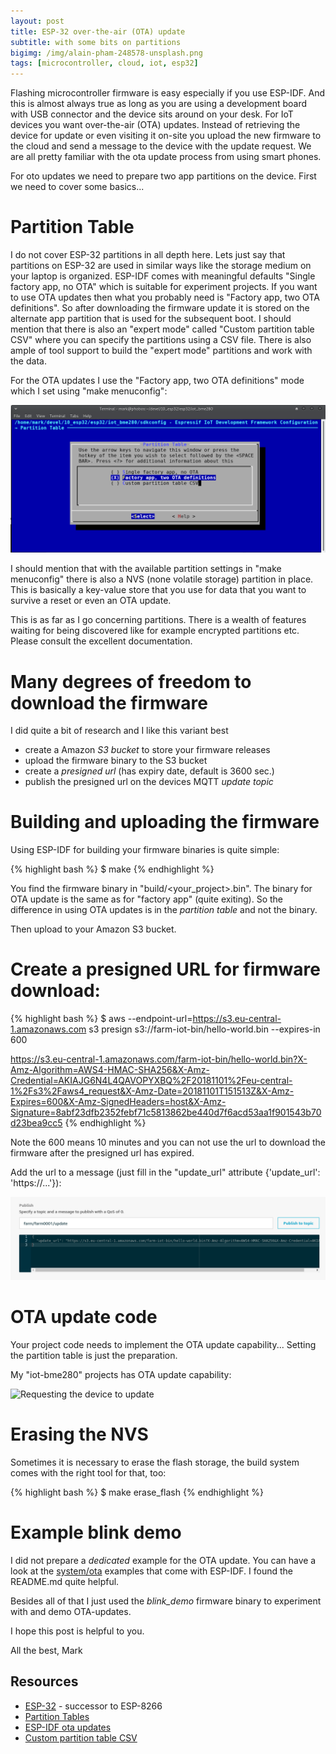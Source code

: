 ```yaml
---
layout: post
title: ESP-32 over-the-air (OTA) update
subtitle: with some bits on partitions
bigimg: /img/alain-pham-248578-unsplash.png
tags: [microcontroller, cloud, iot, esp32]
---
```


Flashing microcontroller firmware is easy especially if you use ESP-IDF. And this is almost always true as long as you are using a development board with USB connector and the device sits around on your desk. For IoT devices you want over-the-air (OTA) updates. Instead of retrieving the device for update or even visiting it on-site you upload the new firmware to the cloud and send a message to the device with the update request. We are all pretty familiar with the ota update process from using smart phones.

For oto updates we need to prepare two app partitions on the device. First we need to cover some basics...


# Partition Table

I do not cover ESP-32 partitions in all depth here. Lets just say that partitions on ESP-32 are used in similar ways like the storage medium on your laptop is organized. ESP-IDF comes with meaningful defaults "Single factory app, no OTA" which is suitable for experiment projects. If you want to use OTA updates then what you probably need is "Factory app, two OTA definitions". So after downloading the firmware update it is stored on the alternate app partition that is used for the subsequent boot. I should mention that there is also an "expert mode" called "Custom partition table CSV" where you can specify the partitions using a CSV file. There is also ample of tool support to build the "expert mode" partitions and work with the data.

For the OTA updates I use the "Factory app, two OTA definitions" mode which I set using "make menuconfig":

![Screenshot set 2 OTA partitions](/media/esp_ota_update/screenshot-partition-table.png)


I should mention that with the available partition settings in "make menuconfig" there is also a NVS (none volatile storage) partition in place. This is basically a key-value store that you use for data that you want to survive a reset or even an OTA update.

This is as far as I go concerning partitions. There is a wealth of features waiting for being discovered like for example encrypted partitions etc. Please consult the excellent documentation.


# Many degrees of freedom to download the firmware

I did quite a bit of research and I like this variant best

* create a Amazon *S3 bucket* to store your firmware releases
* upload the firmware binary to the S3 bucket
* create a *presigned url* (has expiry date, default is 3600 sec.)
* publish the presigned url on the devices MQTT *update topic*

    
# Building and uploading the firmware

Using ESP-IDF for building your firmware binaries is quite simple:

{% highlight bash %}
$ make
{% endhighlight %}


You find the firmware binary in "build/<your_project>.bin". The binary for OTA update is the same as for "factory app" (quite exiting). So the difference in using OTA updates is in the *partition table* and not the binary.

Then upload to your Amazon S3 bucket.


# Create a presigned URL for firmware download:

{% highlight bash %}
$ aws --endpoint-url=https://s3.eu-central-1.amazonaws.com s3 presign s3://farm-iot-bin/hello-world.bin --expires-in 600

https://s3.eu-central-1.amazonaws.com/farm-iot-bin/hello-world.bin?X-Amz-Algorithm=AWS4-HMAC-SHA256&X-Amz-Credential=AKIAJG6N4L4QAVOPYXBQ%2F20181101%2Feu-central-1%2Fs3%2Faws4_request&X-Amz-Date=20181101T151513Z&X-Amz-Expires=600&X-Amz-SignedHeaders=host&X-Amz-Signature=8abf23dfb2352febf71c5813862be440d7f6acd53aa1f901543b70d23bea9cc5
{% endhighlight %}

Note the 600 means 10 minutes and you can not use the url to download the firmware after the presigned url has expired.

Add the url to a message (just fill in the "update_url" attribute {'update_url': 'https://...'}):

![Requesting the device to update](/media/esp_ota_update/screenshot-ota-update-request.png)



# OTA update code

Your project code needs to implement the OTA update capability... Setting the partition table is just the preparation.

My "iot-bme280" projects has OTA update capability:

![Requesting the device to update](/media/esp_ota_update/ode-esp-https-ota.png)


# Erasing the NVS

Sometimes it is necessary to erase the flash storage, the build system comes with the right tool for that, too:


{% highlight bash %}
$ make erase_flash
{% endhighlight %}


# Example blink demo

I did not prepare a *dedicated* example for the OTA update. You can have a look at the [system/ota](https://github.com/espressif/esp-idf/tree/master/examples/system/ota) examples that come with ESP-IDF. I found the README.md quite helpful.

Besides all of that I just used the *blink_demo* firmware binary to experiment with and demo OTA-updates.


I hope this post is helpful to you.

All the best, Mark


## Resources

* [ESP-32](https://www.espressif.com/en/products/hardware/esp32/overview) - successor to ESP-8266
* [Partition Tables](https://docs.espressif.com/projects/esp-idf/en/latest/api-guides/partition-tables.html)
* [ESP-IDF ota updates](https://docs.espressif.com/projects/esp-idf/en/latest/api-reference/system/ota.html)
* [Custom partition table CSV](https://medium.com/the-esp-journal/building-products-creating-unique-factory-data-images-3f642832a7a3)
